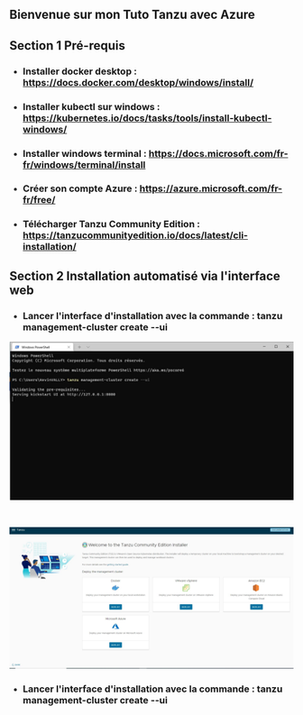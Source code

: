 ## Bienvenue sur mon Tuto Tanzu avec Azure

## Section 1 Pré-requis

* ### Installer docker desktop : https://docs.docker.com/desktop/windows/install/

* ### Installer kubectl sur windows : https://kubernetes.io/docs/tasks/tools/install-kubectl-windows/

* ### Installer windows terminal : https://docs.microsoft.com/fr-fr/windows/terminal/install

* ### Créer son compte Azure : https://azure.microsoft.com/fr-fr/free/

* ### Télécharger Tanzu Community Edition : https://tanzucommunityedition.io/docs/latest/cli-installation/


## Section 2 Installation automatisé via l'interface web

* ### Lancer l'interface d'installation avec la commande : tanzu management-cluster create --ui

![Screenshot](./screenshots_tutos/install_tanzu_azure_1.JPG)

<br>

![Screenshot](./screenshots_tutos/install_tanzu_azure_2.JPG)

* ### Lancer l'interface d'installation avec la commande : tanzu management-cluster create --ui